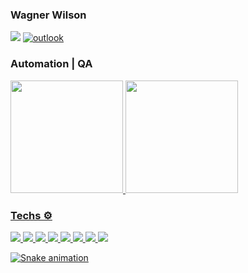 ### Wagner Wilson

[<img src="https://img.shields.io/badge/linkedin-%230077B5.svg?&style=for-the-badge&logo=linkedin&logoColor=white" />](https://www.linkedin.com/in/wagner-wilson-//)
[![outlook](https://img.shields.io/badge/outlook-0078D4?style=for-the-badge&logo=microsoft-outlook&logoColor=white)](mailto:wagner_silva2332@hotmail.com)
### Automation | QA

<div>
  <a href="https://github.com/wagner2332"> <img height="180em" src="https://github-readme-stats.vercel.app/api?username=wagner2332&show_icons=true&theme=tokyonight&include_all_commits=true&count_private=true"/>
    
  <img height="180em" src="https://github-readme-stats.vercel.app/api/top-langs/?username=wagner2332&show_icons=true&theme=tokyonight&include_all_commits=true&count_private=true"/> 
</div>

 ### Techs ⚙️
    
 <img src="https://img.shields.io/badge/Python-3776AB?style=for-the-badge&logo=python&logoColor=white" />
  
 <img src="https://img.shields.io/badge/Flutter-02569B?style=for-the-badge&logo=flutter&logoColor=white" />
 <img src="https://img.shields.io/badge/HTML5-E34F26?style=for-the-badge&logo=html5&logoColor=white" />
 <img src="https://img.shields.io/badge/CSS3-1572B6?style=for-the-badge&logo=css3&logoColor=white" />
 <img src="https://img.shields.io/badge/JavaScript-323330?style=for-the-badge&logo=javascript&logoColor=F7DF1E"/>
 <img src="https://img.shields.io/badge/Java-ED8B00?style=for-the-badge&logo=java&logoColor=white" />
 <img src="https://img.shields.io/badge/MySQL-00000F?style=for-the-badge&logo=mysql&logoColor=white" />
 <img src="https://img.shields.io/badge/Jira-0052CC?style=for-the-badge&logo=Jira&logoColor=white" />
  
  ![Snake animation](https://github.com/wagner2332/wagner2332/blob/output/github-contribution-grid-snake.svg)
  
  
